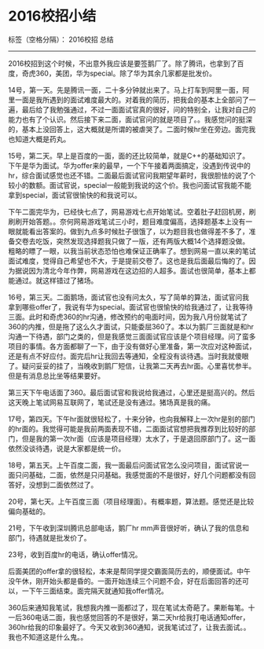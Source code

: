 ﻿# 2016校招小结

标签（空格分隔）： 2016校招 总结

---

2016校招到这个时候，不出意外我应该是要签鹅厂了。除了腾讯，也拿到了百度，奇虎360，美团，华为special。除了华为其余几家都是批发价。

14号，第一天。先是腾讯一面，二十多分钟就出来了。马上打车到阿里一面，阿里一面是我所遇到的面试难度最大的。对着我的简历，把我会的基本上全部问了一遍，最后给了我勉强通过，不过一面面试官真的很好，问的特别全，让我对自己的能力也有了个认识。然后接下来二面，面试官问的就是项目了。。我感觉问的挺深的，基本上没回答上，这大概就是所谓的被虐哭了。二面时候hr坐在旁边。面完我也知道大概是药丸。

15号，第二天。早上是百度的一面，面的还比较简单，就是C++的基础知识了。下午是华为面试。华为offer来的最早，一个下午接着两面搞定，没遇到传说中的hr，综合面试感觉也还不错。二面最后面试官问我期望年薪时，我很胆怯的说了个较小的数额。面试官说，special一般能到我说的这个价。我也问面试官我能不能拿到special，面试官很愉快的和我说可以。

下午二面完华为，已经快七点了，网易游戏七点开始笔试。空着肚子赶回机房，刷刷刷开始答题。。奈何网易游戏笔试三小时，题目难度偏高，选择题基本上没有一眼就能看出答案的。做到九点多时候肚子很饿了，以为题目我也做得差不多了，准备交卷去吃饭，突然发现选择题我只做了一版，还有两版大概14个选择题没做。粗略的瞟了一眼，以我当前状态恐怕也难保证正确率了。想到网易一直以来的笔试面试难度，觉得自己希望也不大，于是提前交卷了。这也是我后面最后悔的了。因为据说因为清北今年作弊，网易游戏在这边招的人超多。面试也很简单，基本上都能通过。就这样错过了猪场。

16号，第三天。二面鹅场，面试官也没有问太久，写了简单的算法，面试官问我拿到哪些offer了，我说有华为special。面试官也很愉快的给我通过了，让我等待三面。此时和奇虎360的hr沟通，修改预约的电面时间，因为我八月份就笔试了360的内推，但是拖了这么久才面试，只能委屈360了。本以为鹅厂三面就是和hr沟通一下待遇，部门之类的，但是我感觉三面面试官应该是个项目经理。问了蛮多项目的事情。各方面都聊了一下，由于没有做好心里准备，第一次应对这种面试，还是有点不好应付。面完后hr让我回去等通知，全程没有谈待遇。当时我就傻眼了。疑问妥妥的挂了，当晚收到鹅厂短信，让我第二天再去hr面。心里喜忧参半。但是有消息总比坐等结果要好。

第三天下午电话面了360。最后面试官和我说给我通过，心里还是挺高兴的。然后这天晚上笔试网易互联网了，笔试还是没有通过。猪场真是我的痛。

17号，第四天。下午hr面就很轻松了，十来分钟，也向我解释上一次hr是别的部门的hr面的。我觉得可能是我前两面表现不错，二面面试官想把我推荐到比较好的部门，但是我的第一次hr面（应该是项目经理）太水了，于是退回原部门了。这一面依然没谈待遇，说是大家都是统一价。

18号，第五天。上午百度二面，我一面最后问面试官怎么没问项目，面试官说一面只问基础，二面，依然是只问基础。我感觉面的不是很好，好几个问题都没有回答好，没想到二面依然过了。

20号，第七天。上午百度三面（项目经理面）。有概率题，算法题。感觉还是比较偏向基础的。

21号，下午收到深圳腾讯总部电话，鹅厂hr mm声音很好听，确认了我的信息和部门，待遇就是批发价了。

23号，收到百度hr的电话，确认offer情况。

后面美团的offer拿的很轻松，本来是帮同学提交霸面简历去的，顺便面试。中午没午休，刚开始头都是昏的。一面开始连续三个问题不会，好在后面回答的还可以，一下午三面结束。面完隔天就通知我offer情况。

360后来通知我笔试，我想我内推一面都过了，现在笔试太奇葩了。果断每笔。十一后360电话二面，我也感觉回答的不是很好，第二天hr给我打电话通知offer，360hr给我的印象最好了。今天又收到360通知，说我笔试过了，让我去面试。。我也不知道这是什么鬼。。







